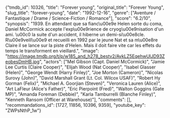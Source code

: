 {"tmdb_id": 10326, "title": "Forever young", "original_title": "Forever Young", "slug_title": "forever-young", "date": "1992-12-16", "genre": ["Aventure / Fantastique / Drame / Science-Fiction / Romance"], "score": "6.2/10", "synopsis": "1939. En attendant que sa fianc\u00e9e Helen sorte du coma, Daniel McCormick accepte l'exp\u00e9rience de cryog\u00e9nisation d'un ami. \u00c0 la suite d'un accident, il hiberne un demi-si\u00e8cle. R\u00e9veill\u00e9 et recueilli en 1992 par le jeune Nat et sa m\u00e8re Claire il se lance sur la piste d'Helen. Mais il doit faire vite car les effets du temps le transforment en vieillard.", "image": "https://image.tmdb.org/t/p/w185_and_h278_bestv2/AvkLZ5EqehwUlJD93ZeobesDmHB.jpg", "actors": ["Mel Gibson (Capt. Daniel McCormick)", "Jamie Lee Curtis (Claire Cooper)", "Elijah Wood (Nat Cooper)", "Isabel Glasser (Helen)", "George Wendt (Harry Finley)", "Joe Morton (Cameron)", "Nicolas Surovy (John)", "David Marshall Grant (Lt. Col. Wilcox USAF)", "Robert Hy Gorman (Felix)", "Michael A. Goorjian (Steven)", "Veronica Lauren (Alice)", "Art LaFleur (Alice's Father)", "Eric Pierpoint (Fred)", "Walton Goggins (Gate MP)", "Amanda Foreman (Debbie)", "Karla Tamburrelli (Blanche Finley)", "Kenneth Ransom (Officer at Warehouse)"], "comments": [], "recommandations_id": [1727, 11856, 10396, 9359], "youtube_key": "ZWPsNthP_1w"}